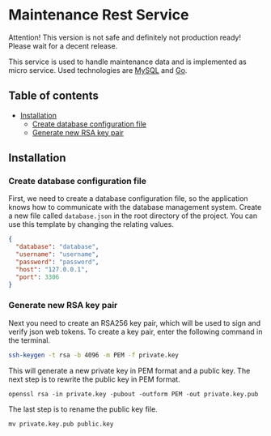 # Maintenance Rest Service
Attention! This version is not safe and definitely not production ready! Please
wait for a decent release.

This service is used to handle maintenance data and is implemented as micro
service. Used technologies are [MySQL](https://mysql.com/) and
[Go](https://golang.org).

## Table of contents
* [Installation](https://github.com/Kluddizz/maintenance-rest-service#installation)
  - [Create database configuration file](https://github.com/Kluddizz/maintenance-rest-service#create-database-configuration-file)
  - [Generate new RSA key pair](https://github.com/Kluddizz/maintenance-rest-service#generate-new-rsa-key-pair)

## Installation
### Create database configuration file
First, we need to create a database configuration file, so the application knows
how to communicate with the database management system. Create a new file called
`database.json` in the root directory of the project. You can use this template
by changing the relating values.

```json
{
  "database": "database",
  "username": "username",
  "password": "password",
  "host": "127.0.0.1",
  "port": 3306
}
```

### Generate new RSA key pair
Next you need to create an RSA256 key pair, which will be used to sign and
verify json web tokens. To create a key pair, enter the following command in the
terminal.

```sh
ssh-keygen -t rsa -b 4096 -m PEM -f private.key
```

This will generate a new private key in PEM format and a public key. The next
step is to rewrite the public key in PEM format.

```
openssl rsa -in private.key -pubout -outform PEM -out private.key.pub
```

The last step is to rename the public key file.

```
mv private.key.pub public.key
```